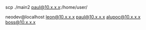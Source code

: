 scp ./main2 paul@10.x.x.x:/home/user/


neodev@localhost
leon@10.x.x.x
paul@10.x.x.x 
alupoc@10.x.x.x
boss@10.x.x.x




